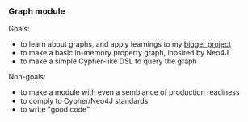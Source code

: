 ### Graph module

Goals:
 * to learn about graphs, and apply learnings to my [bigger project](https://fir-sandbox-2.lamdera.app/)
 * to make a basic in-memory property graph, inpsired by Neo4J
 * to make a simple Cypher-like DSL to query the graph

Non-goals:
 * to make a module with even a semblance of production readiness
 * to comply to Cypher/Neo4J standards
 * to write "good code"
